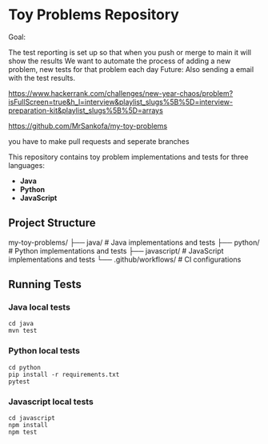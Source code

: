 # Toy Problems Repository

Goal:

The test reporting is set up so that when you push or merge to main it will show the results
We want to automate the process of adding a new problem, new tests for that problem each day
Future: Also sending a email with the test results.

https://www.hackerrank.com/challenges/new-year-chaos/problem?isFullScreen=true&h_l=interview&playlist_slugs%5B%5D=interview-preparation-kit&playlist_slugs%5B%5D=arrays

https://github.com/MrSankofa/my-toy-problems


you have to make pull requests and seperate branches


This repository contains toy problem implementations and tests for three languages:
- **Java**
- **Python**
- **JavaScript**

## Project Structure
my-toy-problems/ 
├── java/ # Java implementations and tests 
├── python/ # Python implementations and tests 
├── javascript/ # JavaScript implementations and tests 
└── .github/workflows/ # CI configurations


## Running Tests

### Java local tests
```
cd java
mvn test
```
### Python local tests
```
cd python
pip install -r requirements.txt
pytest
```
### Javascript local tests
```
cd javascript
npm install
npm test 
```

